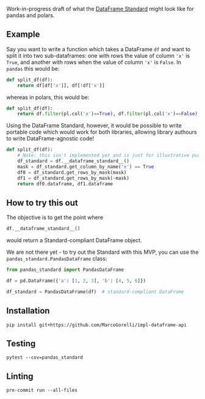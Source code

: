 Work-in-progress draft of what the [DataFrame Standard](https://data-apis.org/dataframe-api/draft/index.html)
might look like for pandas and polars.

Example
-------

Say you want to write a function which takes a DataFrame `df` and want to split it into
two sub-dataframes: one with rows the value of column `'x'` is `True`, and another with rows when the value
of column `'x'` is `False`. In `pandas` this would be:
```python
def split_df(df):
    return df[df['x']], df[!df['x']]
```
whereas in polars, this would be:
```python
def split_df(df):
    return df.filter(pl.col('x')==True), df.filter(pl.col('x')==False)
```

Using the DataFrame Standard, however, it would be possible to write portable code which would work
for both libraries, allowing library authours to write DataFrame-agnostic code!
```python
def split_df(df):
    # Note: this isn't implemented yet and is just for illustrative purposes
    df_standard = df.__dataframe_standard__()
    mask = df_standard.get_column_by_name('x') == True
    df0 = df_standard.get_rows_by_mask(mask)
    df1 = df_standard.get_rows_by_mask(~mask)
    return df0.dataframe, df1.dataframe
```

How to try this out
-------------------

The objective is to get the point where
```python
df.__dataframe_standard__()
```
would return a Standard-compliant DataFrame object.

We are not there yet - to try out the Standard with this MVP, you can use the
`pandas_standard.PandasDataFrame` class:
```python
from pandas_standard import PandasDataFrame

df = pd.DataFrame({'a': [1, 2, 3], 'b': [4, 5, 6]})

df_standard = PandasDataFrame(df)  # standard-compliant DataFrame
```

Installation
------------
```
pip install git+https://github.com/MarcoGorelli/impl-dataframe-api
```

Testing
-------
```
pytest --cov=pandas_standard
```

Linting
-------
```
pre-commit run --all-files
```
